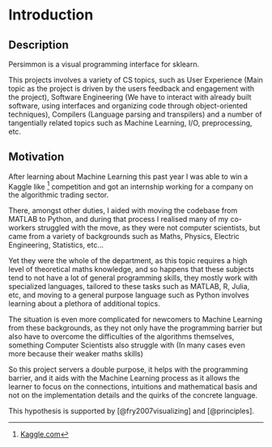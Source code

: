 Introduction
============

Description
-----------
Persimmon is a visual programming interface for sklearn.

This projects involves a variety of CS topics, such as User Experience (Main 
topic as the project is driven by the users feedback and engagement with the
project), Software Engineering (We have to interact with already built software,
using interfaces and organizing code through object-oriented techniques), 
Compilers (Language parsing and transpilers) and a number of tangentially 
related topics such as Machine Learning, I/O, preprocessing, etc.

Motivation
----------
After learning about Machine Learning this past year I was able to win a 
Kaggle like [^1] competition and got an internship working for a company on the
algorithmic trading sector.

There, amongst other duties, I aided with moving the codebase from MATLAB to 
Python, and during that process I realised many of my co-workers struggled with
the move, as they were not computer scientists, but came from a variety of
backgrounds such as Maths, Physics, Electric Engineering, Statistics, etc...

Yet they were the whole of the department, as this topic requires a high level 
of theoretical maths knowledge, and so happens that these subjects tend to not
have a lot of general programming skills, they mostly work with specialized 
languages, tailored to these tasks such as MATLAB, R, Julia, etc, and moving to
a general purpose language such as Python involves learning about a plethora of 
additional topics.

The situation is even more complicated for newcomers to Machine Learning from 
these backgrounds, as they not only have the programming barrier but also have
to overcome the difficulties of the algorithms themselves, something Computer 
Scientists also struggle with (In many cases even more because their weaker 
maths skills)

So this project servers a double purpose, it helps with the programming barrier,
and it aids with the Machine Learning process as it allows the learner to focus
on the connections, intuitions and mathematical basis and not on the 
implementation details and the quirks of the concrete language.

This hypothesis is supported by [@fry2007visualizing] and [@principles].

[^1]: [Kaggle.com](https://www.kaggle.com/)
